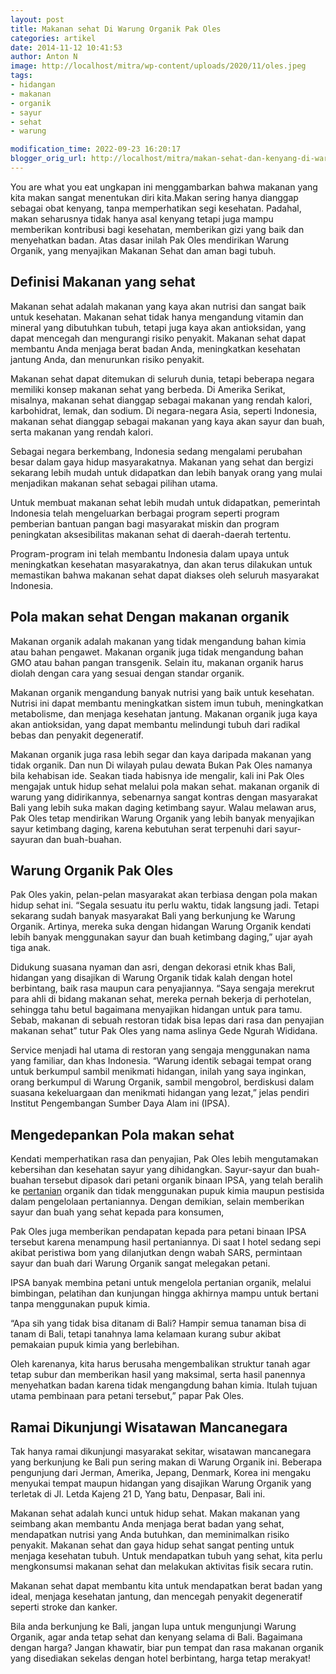 ```yaml
---
layout: post
title: Makanan sehat Di Warung Organik Pak Oles
categories: artikel
date: 2014-11-12 10:41:53
author: Anton N
image: http://localhost/mitra/wp-content/uploads/2020/11/oles.jpeg
tags:
- hidangan
- makanan
- organik
- sayur
- sehat
- warung

modification_time: 2022-09-23 16:20:17
blogger_orig_url: http://localhost/mitra/makan-sehat-dan-kenyang-di-warung.html
---
```


You are what you eat ungkapan ini menggambarkan bahwa makanan yang kita makan sangat menentukan diri kita.Makan sering hanya dianggap sebagai obat kenyang, tanpa memperhatikan segi kesehatan. Padahal, makan seharusnya tidak hanya asal kenyang tetapi juga mampu memberikan kontribusi bagi kesehatan, memberikan gizi yang baik dan menyehatkan badan. Atas dasar inilah Pak Oles mendirikan Warung Organik, yang menyajikan Makanan Sehat dan aman bagi tubuh.
<h2>Definisi Makanan yang sehat</h2>
Makanan sehat adalah makanan yang kaya akan nutrisi dan sangat baik untuk kesehatan. Makanan sehat tidak hanya mengandung vitamin dan mineral yang dibutuhkan tubuh, tetapi juga kaya akan antioksidan, yang dapat mencegah dan mengurangi risiko penyakit. Makanan sehat dapat membantu Anda menjaga berat badan Anda, meningkatkan kesehatan jantung Anda, dan menurunkan risiko penyakit.

Makanan sehat dapat ditemukan di seluruh dunia, tetapi beberapa negara memiliki konsep makanan sehat yang berbeda. Di Amerika Serikat, misalnya, makanan sehat dianggap sebagai makanan yang rendah kalori, karbohidrat, lemak, dan sodium. Di negara-negara Asia, seperti Indonesia, makanan sehat dianggap sebagai makanan yang kaya akan sayur dan buah, serta makanan yang rendah kalori.

Sebagai negara berkembang, Indonesia sedang mengalami perubahan besar dalam gaya hidup masyarakatnya. Makanan yang sehat dan bergizi sekarang lebih mudah untuk didapatkan dan lebih banyak orang yang mulai menjadikan makanan sehat sebagai pilihan utama.

Untuk membuat makanan sehat lebih mudah untuk didapatkan, pemerintah Indonesia telah mengeluarkan berbagai program seperti program pemberian bantuan pangan bagi masyarakat miskin dan program peningkatan aksesibilitas makanan sehat di daerah-daerah tertentu.

Program-program ini telah membantu Indonesia dalam upaya untuk meningkatkan kesehatan masyarakatnya, dan akan terus dilakukan untuk memastikan bahwa makanan sehat dapat diakses oleh seluruh masyarakat Indonesia.
<h2>Pola makan sehat Dengan makanan organik</h2>
Makanan organik adalah makanan yang tidak mengandung bahan kimia atau bahan pengawet. Makanan organik juga tidak mengandung bahan GMO atau bahan pangan transgenik. Selain itu, makanan organik harus diolah dengan cara yang sesuai dengan standar organik.

Makanan organik mengandung banyak nutrisi yang baik untuk kesehatan. Nutrisi ini dapat membantu meningkatkan sistem imun tubuh, meningkatkan metabolisme, dan menjaga kesehatan jantung. Makanan organik juga kaya akan antioksidan, yang dapat membantu melindungi tubuh dari radikal bebas dan penyakit degeneratif.

Makanan organik juga rasa lebih segar dan kaya daripada makanan yang tidak organik. Dan nun Di wilayah pulau dewata Bukan Pak Oles namanya bila kehabisan ide. Seakan tiada habisnya ide mengalir, kali ini Pak Oles mengajak untuk hidup sehat melalui pola makan sehat. makanan organik di warung yang didirikannya, sebenarnya sangat kontras dengan masyarakat Bali yang lebih suka makan daging ketimbang sayur. Walau melawan arus, Pak Oles tetap mendirikan Warung Organik yang lebih banyak menyajikan sayur ketimbang daging, karena kebutuhan serat terpenuhi dari sayur-sayuran dan buah-buahan.
<h2>Warung Organik Pak Oles</h2>
Pak Oles yakin, pelan-pelan masyarakat akan terbiasa dengan pola makan hidup sehat ini. “Segala sesuatu itu perlu waktu, tidak langsung jadi. Tetapi sekarang sudah banyak masyarakat Bali yang berkunjung ke Warung Organik. Artinya, mereka suka dengan hidangan Warung Organik kendati lebih banyak menggunakan sayur dan buah ketimbang daging,” ujar ayah tiga anak.

Didukung suasana nyaman dan asri, dengan dekorasi etnik khas Bali, hidangan yang disajikan di Warung Organik tidak kalah dengan hotel berbintang, baik rasa maupun cara penyajiannya. “Saya sengaja merekrut para ahli di bidang makanan sehat, mereka pernah bekerja di perhotelan, sehingga tahu betul bagaimana menyajikan hidangan untuk para tamu. Sebab, makanan di sebuah restoran tidak bisa lepas dari rasa dan penyajian makanan sehat” tutur Pak Oles yang nama aslinya Gede Ngurah Wididana.

Service menjadi hal utama di restoran yang sengaja menggunakan nama yang familiar, dan khas Indonesia. “Warung identik sebagai tempat orang untuk berkumpul sambil menikmati hidangan, inilah yang saya inginkan, orang berkumpul di Warung Organik, sambil mengobrol, berdiskusi dalam suasana kekeluargaan dan menikmati hidangan yang lezat,” jelas pendiri Institut Pengembangan Sumber Daya Alam ini (IPSA).
<h2 id="Wisatawan">Mengedepankan Pola makan sehat</h2>
Kendati memperhatikan rasa dan penyajian, Pak Oles lebih mengutamakan kebersihan dan kesehatan sayur yang dihidangkan. Sayur-sayur dan buah-buahan tersebut dipasok dari petani organik binaan IPSA, yang telah beralih ke <a class="wpil_keyword_link" href="http://127.0.0.1/mitra/pertanian"   title="pertanian" data-wpil-keyword-link="linked">pertanian</a> organik dan tidak menggunakan pupuk kimia maupun pestisida dalam pengelolaan pertaniannya. Dengan demikian, selain memberikan sayur dan buah yang sehat kepada para konsumen,

Pak Oles juga memberikan pendapatan kepada para petani binaan IPSA tersebut karena menampung hasil pertaniannya. Di saat I hotel sedang sepi akibat peristiwa bom yang dilanjutkan dengn wabah SARS, permintaan sayur dan buah dari Warung Organik sangat melegakan petani.

IPSA banyak membina petani untuk mengelola pertanian organik, melalui bimbingan, pelatihan dan kunjungan hingga akhirnya mampu untuk bertani tanpa menggunakan pupuk kimia.

“Apa sih yang tidak bisa ditanam di Bali? Hampir semua tanaman bisa di tanam di Bali, tetapi tanahnya lama kelamaan kurang subur akibat pemakaian pupuk kimia yang berlebihan.

Oleh karenanya, kita harus berusaha mengembalikan struktur tanah agar tetap subur dan memberikan hasil yang maksimal, serta hasil panennya menyehatkan badan karena tidak mengangdung bahan kimia. Itulah tujuan utama pembinaan para petani tersebut,” papar Pak Oles.
<h2 id="Wisatawan">Ramai Dikunjungi Wisatawan Mancanegara</h2>
Tak hanya ramai dikunjungi masyarakat sekitar, wisatawan mancanegara yang berkunjung ke Bali pun sering makan di Warung Organik ini. Beberapa pengunjung dari Jerman, Amerika, Jepang, Denmark, Korea ini mengaku menyukai tempat maupun hidangan yang disajikan Warung Organik yang terletak di Jl. Letda Kajeng 21 D, Yang batu, Denpasar, Bali ini.

Makanan sehat adalah kunci untuk hidup sehat. Makan makanan yang seimbang akan membantu Anda menjaga berat badan yang sehat, mendapatkan nutrisi yang Anda butuhkan, dan meminimalkan risiko penyakit. Makanan sehat dan gaya hidup sehat sangat penting untuk menjaga kesehatan tubuh. Untuk mendapatkan tubuh yang sehat, kita perlu mengkonsumsi makanan sehat dan melakukan aktivitas fisik secara rutin.

Makanan sehat dapat membantu kita untuk mendapatkan berat badan yang ideal, menjaga kesehatan jantung, dan mencegah penyakit degeneratif seperti stroke dan kanker.

Bila anda berkunjung ke Bali, jangan lupa untuk mengunjungi Warung Organik, agar anda tetap sehat dan kenyang selama di Bali. Bagaimana dengan harga? Jangan khawatir, biar pun tempat dan rasa makanan organik yang disediakan sekelas dengan hotel berbintang, harga tetap merakyat!
